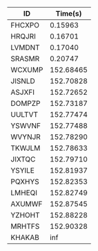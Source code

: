 |ID|Time(s)|
|-|-|
|FHCXPO|0.15963|
|HRQJRI|0.16701|
|LVMDNT|0.17040|
|SRASMR|0.20747|
|WCXUMP|152.68465|
|JISNLD|152.70828|
|ASJXFI|152.72652|
|DOMPZP|152.73187|
|UULTVT|152.77474|
|YSWVNF|152.77488|
|WVYNJR|152.78290|
|TKWJLM|152.78633|
|JIXTQC|152.79710|
|YSYILE|152.81937|
|PQXHYS|152.82353|
|LMHEQI|152.82749|
|AXUMWF|152.87545|
|YZHOHT|152.88228|
|MRHTFS|152.90328|
|KHAKAB|inf|
